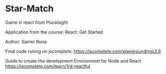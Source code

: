 # Star-Match
Game in react from Pluralsight

Application from the course: React: Get Started


Author: Samer Buna


Final code runing on jscomplete:
https://jscomplete.com/playground/rgs3.9

Guide to create the development Environment for Node and React
https://jscomplete.com/learn/1rd-reactful


